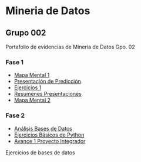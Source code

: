 # Mineria de Datos
## Grupo 002
Portafolio de evidencias de Minería de Datos Gpo. 02
### Fase 1
- [Mapa Mental 1](https://github.com/1887860ramonctro/Mineria_de_Datos/blob/master/MapaMental_1_1887860.pdf.pdf)
- [Presentación de Predicción](https://github.com/melslzr/Mineria-de-datos/blob/master/Presentacion_Prediccion_002.pdf)
- [Ejercicios 1](https://github.com/Ragres/Mineria-de-datos-FCFM/blob/master/Laboratorio%201%20MD%20(1).ipynb)
- [Resumenes Presentaciones](https://github.com/1887860ramonctro/Mineria_de_Datos/blob/master/Resumenes_1887860.pdf)
- [Mapa Mental 2](https://github.com/1887860ramonctro/Mineria_de_Datos/blob/master/MapaMental_2_1887860.pdf)
### Fase 2
- [Análisis Bases de Datos](https://github.com/1887860ramonctro/Mineria_de_Datos/blob/master/AnalisisBD_1887860.pdf)
- [Ejercicios Básicos de Python](https://github.com/1887860ramonctro/Mineria_de_Datos/blob/master/Ejercicios_Basicos_Python_1887860.ipynb)
- [Avance 1 Proyecto Integrador](https://github.com/1887860ramonctro/Mineria_de_Datos/blob/master/Avance1_PIA_04_Gpo002.pdf)

Ejercicios de bases de datos
